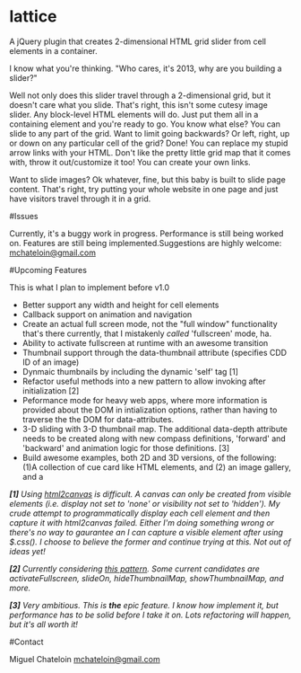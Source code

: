 lattice
=======

A jQuery plugin that creates 2-dimensional HTML grid slider from cell elements in a container.

I know what you're thinking. "Who cares, it's 2013, why are you building a slider?"

Well not only does this slider travel through a 2-dimensional grid, but it doesn't care what you slide. That's right, this isn't some cutesy image slider. Any block-level HTML elements will do. Just put them all in a containing element and you're ready to go. You know what else? You can slide to any part of the grid. Want to limit going backwards? Or left, right, up or down on any particular cell of the grid? Done! You can replace my stupid arrow links with your HTML. Don't like the pretty little grid map that it comes with, throw it out/customize it too! You can create your own links. 

Want to slide images? Ok whatever, fine, but this baby is built to slide page content. That's right, try putting your whole website in one page and just have visitors travel through it in a grid.

#Issues

Currently, it's a buggy work in progress. Performance is still being worked on. Features are still being implemented.Suggestions are highly welcome: mchateloin@gmail.com

#Upcoming Features

This is what I plan to implement before v1.0
* Better support any width and height for cell elements
* Callback support on animation and navigation
* Create an actual full screen mode, not the "full window" functionality that's there currently, that I mistakenly _called_ 'fullscreen' mode, ha.
* Ability to activate fullscreen at runtime with an awesome transition
* Thumbnail support through the data-thumbnail attribute (specifies CDD ID of an image)
* Dynmaic thumbnails by including the dynamic 'self' tag [1]
* Refactor useful methods into a new pattern to allow invoking after initialization [2]
* Peformance mode for heavy web apps, where more information is provided about the DOM in intialization options, rather than having to traverse the the DOM for data-attributes.
* 3-D sliding with 3-D thumbnail map. The additional data-depth attribute needs to be created along with new compass definitions, 'forward' and 'backward' and animation logic for those definitions. [3]
* Build awesome examples, both 2D and 3D versions, of the following: (1)A collection of cue card like HTML elements, and (2) an image gallery, and a 

_**[1]** Using [html2canvas](https://github.com/niklasvh/html2canvas) is difficult. A canvas can only be created from visible elements (i.e. display not set to 'none' or visibility not set to 'hidden'). My crude attempt to programmatically display each cell element and then capture it with html2canvas failed. Either I'm doing something wrong or there's no way to gaurantee an I can capture a visible element after using $.css(). I choose to believe the former and continue trying at this. Not out of ideas yet!_

_**[2]** Currently considering [this pattern](http://stackoverflow.com/questions/1117086/how-to-create-a-jquery-plugin-with-methods#answer-1117129). Some current candidates are activateFullscreen, slideOn, hideThumbnailMap, showThumbnailMap, and more._

_**[3]**  Very ambitious. This is **the** epic feature. I know how implement it, but performance has to be solid before I take it on. Lots refactoring will happen, but it's all worth it!_

#Contact

Miguel Chateloin
mchateloin@gmail.com
